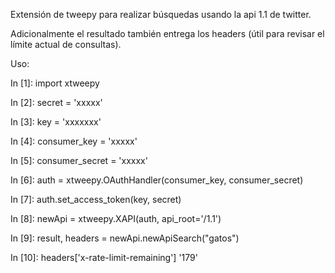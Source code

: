 Extensión de tweepy para realizar búsquedas usando la api 1.1 de twitter.

Adicionalmente el resultado también entrega los headers (útil para revisar el límite actual de consultas).

Uso:

In [1]: import xtweepy

In [2]: secret = 'xxxxx'

In [3]: key = 'xxxxxxx'

In [4]: consumer_key = 'xxxxx'

In [5]: consumer_secret = 'xxxxx'

In [6]: auth = xtweepy.OAuthHandler(consumer_key, consumer_secret)

In [7]: auth.set_access_token(key, secret)

In [8]: newApi = xtweepy.XAPI(auth, api_root='/1.1')

In [9]: result, headers = newApi.newApiSearch("gatos")

In [10]: headers['x-rate-limit-remaining']
'179'

